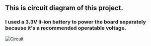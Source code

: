 ## This is circuit diagram of this project.
### I used a 3.3V li-ion battery to power the board separately because it's a recommended operatable voltage.
![Circuit](https://user-images.githubusercontent.com/89237535/136998960-870f499b-bc80-4514-9526-224e4e5bd8be.png)
